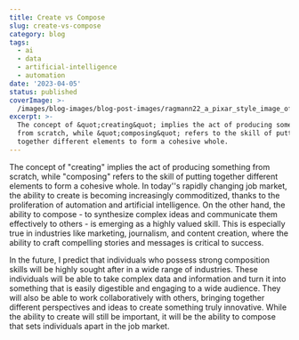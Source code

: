```yaml
---
title: Create vs Compose
slug: create-vs-compose
category: blog
tags:
  - ai
  - data
  - artificial-intelligence
  - automation
date: '2023-04-05'
status: published
coverImage: >-
  /images/blog-images/blog-post-images/ragmann22_a_pixar_style_image_of_a_person_composing_an_orchestr_c5458a92-7d2d-4b36-8548-eae6da6a95fc.png
excerpt: >-
  The concept of &quot;creating&quot; implies the act of producing something
  from scratch, while &quot;composing&quot; refers to the skill of putting
  together different elements to form a cohesive whole.
---
```


The concept of "creating" implies the act of producing something from scratch, while "composing" refers to the skill of putting together different elements to form a cohesive whole. In today''s rapidly changing job market, the ability to create is becoming increasingly commoditized, thanks to the proliferation of automation and artificial intelligence. On the other hand, the ability to compose - to synthesize complex ideas and communicate them effectively to others - is emerging as a highly valued skill. This is especially true in industries like marketing, journalism, and content creation, where the ability to craft compelling stories and messages is critical to success.

In the future, I predict that individuals who possess strong composition skills will be highly sought after in a wide range of industries. These individuals will be able to take complex data and information and turn it into something that is easily digestible and engaging to a wide audience. They will also be able to work collaboratively with others, bringing together different perspectives and ideas to create something truly innovative. While the ability to create will still be important, it will be the ability to compose that sets individuals apart in the job market.

